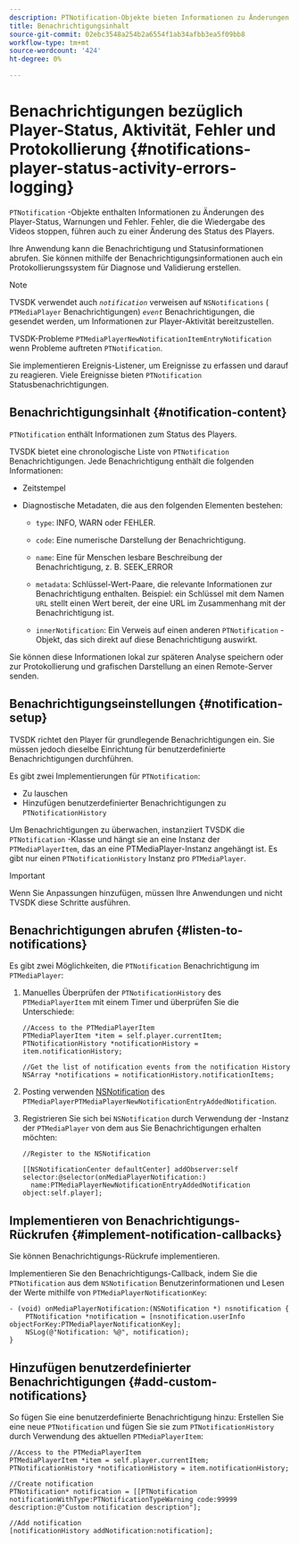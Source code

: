 ```yaml
---
description: PTNotification-Objekte bieten Informationen zu Änderungen des Player-Status, Warnungen und Fehler. Fehler, die die Wiedergabe des Videos stoppen, führen auch zu einer Änderung des Status des Players.
title: Benachrichtigungsinhalt
source-git-commit: 02ebc3548a254b2a6554f1ab34afbb3ea5f09bb8
workflow-type: tm+mt
source-wordcount: '424'
ht-degree: 0%

---
```


# Benachrichtigungen bezüglich Player-Status, Aktivität, Fehler und Protokollierung {#notifications-player-status-activity-errors-logging}

`PTNotification` -Objekte enthalten Informationen zu Änderungen des Player-Status, Warnungen und Fehler. Fehler, die die Wiedergabe des Videos stoppen, führen auch zu einer Änderung des Status des Players.

Ihre Anwendung kann die Benachrichtigung und Statusinformationen abrufen. Sie können mithilfe der Benachrichtigungsinformationen auch ein Protokollierungssystem für Diagnose und Validierung erstellen.

>[!NOTE]
>
>TVSDK verwendet auch *`notification`* verweisen auf `NSNotifications` ( `PTMediaPlayer` Benachrichtigungen) *`event`* Benachrichtigungen, die gesendet werden, um Informationen zur Player-Aktivität bereitzustellen.

TVSDK-Probleme `PTMediaPlayerNewNotificationItemEntryNotification` wenn Probleme auftreten `PTNotification`.

Sie implementieren Ereignis-Listener, um Ereignisse zu erfassen und darauf zu reagieren. Viele Ereignisse bieten `PTNotification` Statusbenachrichtigungen.

## Benachrichtigungsinhalt {#notification-content}

`PTNotification` enthält Informationen zum Status des Players.

TVSDK bietet eine chronologische Liste von `PTNotification` Benachrichtigungen. Jede Benachrichtigung enthält die folgenden Informationen:

* Zeitstempel
* Diagnostische Metadaten, die aus den folgenden Elementen bestehen:

   * `type`: INFO, WARN oder FEHLER.
   * `code`: Eine numerische Darstellung der Benachrichtigung.
   * `name`: Eine für Menschen lesbare Beschreibung der Benachrichtigung, z. B. SEEK_ERROR
   * `metadata`: Schlüssel-Wert-Paare, die relevante Informationen zur Benachrichtigung enthalten. Beispiel: ein Schlüssel mit dem Namen `URL` stellt einen Wert bereit, der eine URL im Zusammenhang mit der Benachrichtigung ist.

   * `innerNotification`: Ein Verweis auf einen anderen `PTNotification` -Objekt, das sich direkt auf diese Benachrichtigung auswirkt.

Sie können diese Informationen lokal zur späteren Analyse speichern oder zur Protokollierung und grafischen Darstellung an einen Remote-Server senden.

## Benachrichtigungseinstellungen {#notification-setup}

TVSDK richtet den Player für grundlegende Benachrichtigungen ein. Sie müssen jedoch dieselbe Einrichtung für benutzerdefinierte Benachrichtigungen durchführen.

Es gibt zwei Implementierungen für `PTNotification`:

* Zu lauschen
* Hinzufügen benutzerdefinierter Benachrichtigungen zu `PTNotificationHistory`

Um Benachrichtigungen zu überwachen, instanziiert TVSDK die `PTNotification` -Klasse und hängt sie an eine Instanz der `PTMediaPlayerItem`, das an eine PTMediaPlayer-Instanz angehängt ist. Es gibt nur einen `PTNotificationHistory` Instanz pro `PTMediaPlayer`.

>[!IMPORTANT]
>
>Wenn Sie Anpassungen hinzufügen, müssen Ihre Anwendungen und nicht TVSDK diese Schritte ausführen.

## Benachrichtigungen abrufen {#listen-to-notifications}

Es gibt zwei Möglichkeiten, die `PTNotification` Benachrichtigung im `PTMediaPlayer`:

1. Manuelles Überprüfen der `PTNotificationHistory` des `PTMediaPlayerItem` mit einem Timer und überprüfen Sie die Unterschiede:

   ```
   //Access to the PTMediaPlayerItem  
   PTMediaPlayerItem *item = self.player.currentItem; 
   PTNotificationHistory *notificationHistory = item.notificationHistory; 
   
   //Get the list of notification events from the notification History  
   NSArray *notifications = notificationHistory.notificationItems;
   ```

1. Posting verwenden [NSNotification](https://developer.apple.com/library/mac/%23documentation/Cocoa/Reference/Foundation/Classes/NSNotification_Class/Reference/Reference.html) des `PTMediaPlayerPTMediaPlayerNewNotificationEntryAddedNotification`.
1. Registrieren Sie sich bei `NSNotification` durch Verwendung der -Instanz der `PTMediaPlayer` von dem aus Sie Benachrichtigungen erhalten möchten:

   ```
   //Register to the NSNotification 
   
   [[NSNotificationCenter defaultCenter] addObserver:self selector:@selector(onMediaPlayerNotification:)  
     name:PTMediaPlayerNewNotificationEntryAddedNotification object:self.player];
   ```

## Implementieren von Benachrichtigungs-Rückrufen {#implement-notification-callbacks}

Sie können Benachrichtigungs-Rückrufe implementieren.

Implementieren Sie den Benachrichtigungs-Callback, indem Sie die `PTNotification` aus dem `NSNotification` Benutzerinformationen und Lesen der Werte mithilfe von `PTMediaPlayerNotificationKey`:

```
- (void) onMediaPlayerNotification:(NSNotification *) nsnotification { 
    PTNotification *notification = [nsnotification.userInfo objectForKey:PTMediaPlayerNotificationKey]; 
    NSLog(@"Notification: %@", notification); 
}
```

## Hinzufügen benutzerdefinierter Benachrichtigungen {#add-custom-notifications}

So fügen Sie eine benutzerdefinierte Benachrichtigung hinzu: Erstellen Sie eine neue `PTNotification` und fügen Sie sie zum `PTNotificationHistory` durch Verwendung des aktuellen `PTMediaPlayerItem`:

```
//Access to the PTMediaPlayerItem  
PTMediaPlayerItem *item = self.player.currentItem; 
PTNotificationHistory *notificationHistory = item.notificationHistory; 
 
//Create notification 
PTNotification* notification = [[PTNotification notificationWithType:PTNotificationTypeWarning code:99999 description:@"Custom notification description"]; 
 
//Add notification 
[notificationHistory addNotification:notification];
```
